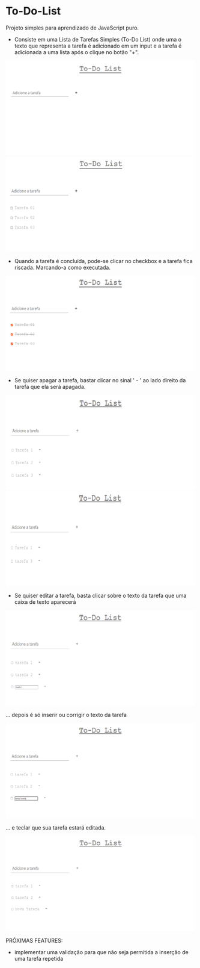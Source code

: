 # To-Do-List
Projeto simples para aprendizado de JavaScript puro.

- Consiste em uma Lista de Tarefas Simples (To-Do List) onde uma o texto que representa a tarefa é adicionado em um input e a tarefa é adicionada a uma lista após o clique no botão "+".

<img src="images/to-do-list-00.png">

<img src="images/to-do-list-01.png">

- Quando a tarefa é concluída, pode-se clicar no checkbox e a tarefa fica riscada. Marcando-a como executada.

<img src="images/to-do-list-02.png">

- Se quiser apagar a tarefa, bastar clicar no sinal ' - ' ao lado direito da tarefa que ela será apagada.

<img src="images/to-do-list-03.png">

<img src="images/to-do-list-04.png">

- Se quiser editar a tarefa, basta clicar sobre o texto da tarefa que uma caixa de texto aparecerá

<img src="images/to-do-list-05.png">

... depois é só inserir ou corrigir o texto da tarefa

<img src="images/to-do-list-06.png">

... e teclar que sua tarefa estará editada.

<img src="images/to-do-list-07.png">


PRÓXIMAS FEATURES:

- implementar uma validação para que não seja permitida a inserção de uma tarefa repetida
